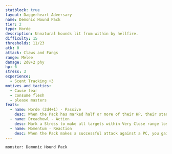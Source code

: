 ```yaml
---
statblock: true
layout: Daggerheart Adversary
name: Demonic Hound Pack
tier: 2
type: Horde
description: Unnatural hounds lit from within by hellfire.
difficulty: 15
thresholds: 11/23
atk: 0
attack: Claws and Fangs
range: Melee
damage: 2d8+2 phy
hp: 6
stress: 3
experience:
  - Scent Tracking +3
motives_and_tactics:
  - Cause fear
  - consume flesh
  - please masters
feats:
  - name: Horde (2d4+1) - Passive
    desc: When the Pack has marked half or more of their HP, their standard attack deals 2d4+1 physical damage instead.
  - name: Dreadhowl - Action
    desc: Mark a Stress to make all targets within Very Close range lose a Hope. If a target is not able to lose a Hope, they must instead mark 2 Stress.
  - name: Momentum - Reaction
    desc: When the Pack makes a successful attack against a PC, you gain a Fear.
---
```


```statblock
monster: Demonic Hound Pack
```